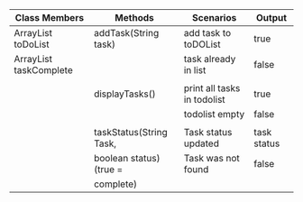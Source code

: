 

| Class Members                   | Methods                 | Scenarios                   | Output      |
|---------------------------------|-------------------------|-----------------------------|-------------|
| ArrayList<String> toDoList      | addTask(String task)    | add task to toDOList        | true        |
| ArrayList<Boolean> taskComplete |                         | task already in list        | false       |
|                                 |                         |                             |             |
|                                 | displayTasks()          | print all tasks in todolist | true        |
|                                 |                         | todolist empty              | false       |
|                                 |                         |                             |             |
|                                 | taskStatus(String Task, | Task status updated         | task status |
|                                 | boolean status) (true = | Task was not found          | false       |
|                                 | complete)               |                             |             |

